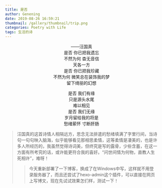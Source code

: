 ```yaml
---
title: 是否
author: Genening
date: 2019-08-26 16:59:21
thumbnail: /gallery/thumbnail/trip.png
categories: Poetry with Life
tags: 生活的诗
---
```

<div align=center>

  ——汪国真<br>
是否  你已把我遗忘<br>
不然为何 杳无音信<br>
天各一方<br>
是否 你已把我珍藏<br>
不然为何 微笑总在装饰我的梦<br>
  留下绮丽的幻想<br>
  <!--more-->
  是否 我们有缘<br>
  只是源头水尾<br>
  难以相见<br>
  是否 我们无缘<br>
  岁月留给我的将是<br>
  愁绪萦怀 寸断肝肠<br>
</div>

>汪国真的这首诗情人相隔远方，思念无法排遣的愁绪填满了字里行间，当诗句一句句映入脑海，似乎能够看见那相思柔情，这等柔情是凄美的，也是许多人所经历的，我虽然觉得诗词美，但终究是写的露骨，少些含蓄，在这一方面有所考究的话，或许能更符合我的喜好。“问世间情为何物，直教人生死相许”，难呀！
>>今天重新部署了一下博客，换成了在Windows中写，这样就不用登录服务器了，而且还尝试了hexo-admin这个插件，可以直接在网页上写博文，现在先试试效果怎们样，测试一下！
  